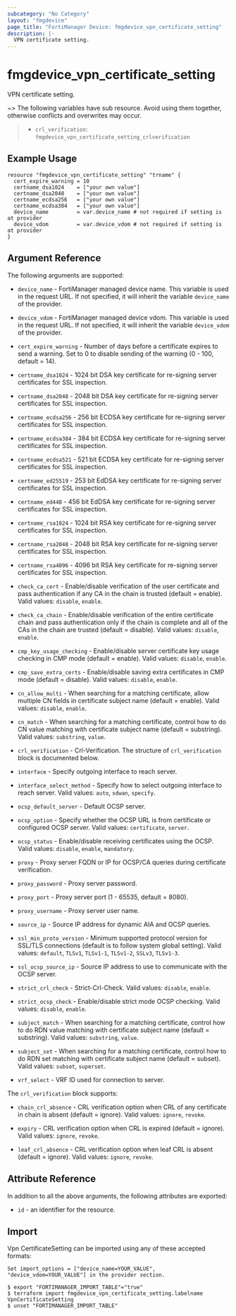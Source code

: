 ```yaml
---
subcategory: "No Category"
layout: "fmgdevice"
page_title: "FortiManager Device: fmgdevice_vpn_certificate_setting"
description: |-
  VPN certificate setting.
---
```


# fmgdevice_vpn_certificate_setting
VPN certificate setting.

~> The following variables have sub resource. Avoid using them together, otherwise conflicts and overwrites may occur.
>- `crl_verification`: `fmgdevice_vpn_certificate_setting_crlverification`



## Example Usage

```hcl
resource "fmgdevice_vpn_certificate_setting" "trname" {
  cert_expire_warning = 10
  certname_dsa1024    = ["your own value"]
  certname_dsa2048    = ["your own value"]
  certname_ecdsa256   = ["your own value"]
  certname_ecdsa384   = ["your own value"]
  device_name         = var.device_name # not required if setting is at provider
  device_vdom         = var.device_vdom # not required if setting is at provider
}
```

## Argument Reference


The following arguments are supported:

* `device_name` - FortiManager managed device name. This variable is used in the request URL. If not specified, it will inherit the variable `device_name` of the provider.
* `device_vdom` - FortiManager managed device vdom. This variable is used in the request URL. If not specified, it will inherit the variable `device_vdom` of the provider.

* `cert_expire_warning` - Number of days before a certificate expires to send a warning. Set to 0 to disable sending of the warning (0 - 100, default = 14).
* `certname_dsa1024` - 1024 bit DSA key certificate for re-signing server certificates for SSL inspection.
* `certname_dsa2048` - 2048 bit DSA key certificate for re-signing server certificates for SSL inspection.
* `certname_ecdsa256` - 256 bit ECDSA key certificate for re-signing server certificates for SSL inspection.
* `certname_ecdsa384` - 384 bit ECDSA key certificate for re-signing server certificates for SSL inspection.
* `certname_ecdsa521` - 521 bit ECDSA key certificate for re-signing server certificates for SSL inspection.
* `certname_ed25519` - 253 bit EdDSA key certificate for re-signing server certificates for SSL inspection.
* `certname_ed448` - 456 bit EdDSA key certificate for re-signing server certificates for SSL inspection.
* `certname_rsa1024` - 1024 bit RSA key certificate for re-signing server certificates for SSL inspection.
* `certname_rsa2048` - 2048 bit RSA key certificate for re-signing server certificates for SSL inspection.
* `certname_rsa4096` - 4096 bit RSA key certificate for re-signing server certificates for SSL inspection.
* `check_ca_cert` - Enable/disable verification of the user certificate and pass authentication if any CA in the chain is trusted (default = enable). Valid values: `disable`, `enable`.

* `check_ca_chain` - Enable/disable verification of the entire certificate chain and pass authentication only if the chain is complete and all of the CAs in the chain are trusted (default = disable). Valid values: `disable`, `enable`.

* `cmp_key_usage_checking` - Enable/disable server certificate key usage checking in CMP mode (default = enable). Valid values: `disable`, `enable`.

* `cmp_save_extra_certs` - Enable/disable saving extra certificates in CMP mode (default = disable). Valid values: `disable`, `enable`.

* `cn_allow_multi` - When searching for a matching certificate, allow multiple CN fields in certificate subject name (default = enable). Valid values: `disable`, `enable`.

* `cn_match` - When searching for a matching certificate, control how to do CN value matching with certificate subject name (default = substring). Valid values: `substring`, `value`.

* `crl_verification` - Crl-Verification. The structure of `crl_verification` block is documented below.
* `interface` - Specify outgoing interface to reach server.
* `interface_select_method` - Specify how to select outgoing interface to reach server. Valid values: `auto`, `sdwan`, `specify`.

* `ocsp_default_server` - Default OCSP server.
* `ocsp_option` - Specify whether the OCSP URL is from certificate or configured OCSP server. Valid values: `certificate`, `server`.

* `ocsp_status` - Enable/disable receiving certificates using the OCSP. Valid values: `disable`, `enable`, `mandatory`.

* `proxy` - Proxy server FQDN or IP for OCSP/CA queries during certificate verification.
* `proxy_password` - Proxy server password.
* `proxy_port` - Proxy server port (1 - 65535, default = 8080).
* `proxy_username` - Proxy server user name.
* `source_ip` - Source IP address for dynamic AIA and OCSP queries.
* `ssl_min_proto_version` - Minimum supported protocol version for SSL/TLS connections (default is to follow system global setting). Valid values: `default`, `TLSv1`, `TLSv1-1`, `TLSv1-2`, `SSLv3`, `TLSv1-3`.

* `ssl_ocsp_source_ip` - Source IP address to use to communicate with the OCSP server.
* `strict_crl_check` - Strict-Crl-Check. Valid values: `disable`, `enable`.

* `strict_ocsp_check` - Enable/disable strict mode OCSP checking. Valid values: `disable`, `enable`.

* `subject_match` - When searching for a matching certificate, control how to do RDN value matching with certificate subject name (default = substring). Valid values: `substring`, `value`.

* `subject_set` - When searching for a matching certificate, control how to do RDN set matching with certificate subject name (default = subset). Valid values: `subset`, `superset`.

* `vrf_select` - VRF ID used for connection to server.

The `crl_verification` block supports:

* `chain_crl_absence` - CRL verification option when CRL of any certificate in chain is absent (default = ignore). Valid values: `ignore`, `revoke`.

* `expiry` - CRL verification option when CRL is expired (default = ignore). Valid values: `ignore`, `revoke`.

* `leaf_crl_absence` - CRL verification option when leaf CRL is absent (default = ignore). Valid values: `ignore`, `revoke`.



## Attribute Reference

In addition to all the above arguments, the following attributes are exported:
* `id` - an identifier for the resource.

## Import

Vpn CertificateSetting can be imported using any of these accepted formats:
```
Set import_options = ["device_name=YOUR_VALUE", "device_vdom=YOUR_VALUE"] in the provider section.

$ export "FORTIMANAGER_IMPORT_TABLE"="true"
$ terraform import fmgdevice_vpn_certificate_setting.labelname VpnCertificateSetting
$ unset "FORTIMANAGER_IMPORT_TABLE"
```

